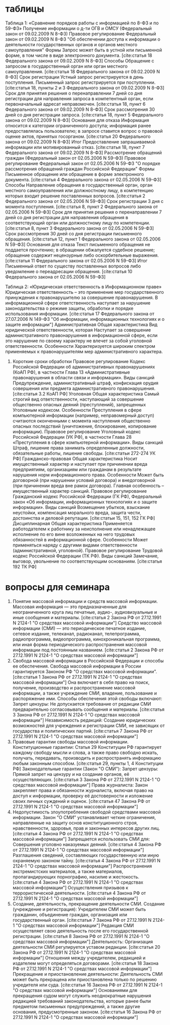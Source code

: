 # таблицы
Таблица 1: «Сравнение порядков работы с информацией по 8-ФЗ и по 59-ФЗ»
 Получение информации о д-ти ОГВ и ОМСУ (Федеральный закон от 09.02.2009 N 8-ФЗ)
  Правовое регулирование
   Федеральный закон от 09.02.2009 N 8-ФЗ "Об обеспечении доступа к информации о деятельности государственных органов и органов местного самоуправления"
  Формы
   Запрос может быть в устной или письменной форме, в том числе в виде электронного документа. [cite:статья 18 Федерального закона от 09.02.2009 N 8-ФЗ]
  Способы
   Обращение с запросом в государственный орган или орган местного самоуправления. [cite:статья 18 Федерального закона от 09.02.2009 N 8-ФЗ]
  Срок регистрации
   Устный запрос регистрируется в день поступления. Письменный запрос регистрируется при поступлении. [cite:статья 18, пункты 2 и 3 Федерального закона от 09.02.2009 N 8-ФЗ]
  Срок для принятия решения о перенаправлении
   7 дней со дня регистрации для направления запроса в компетентный орган, если первоначальный адресат неправомочен. [cite:статья 18, пункт 6 Федерального закона от 09.02.2009 N 8-ФЗ]
  Срок рассмотрения
   30 дней со дня регистрации запроса. [cite:статья 18, пункт 5 Федерального закона от 09.02.2009 N 8-ФЗ]
  Основания для отказа
   Информация относится к категории ограниченного доступа; информация ранее предоставлялась пользователю; в запросе ставится вопрос о правовой оценке актов, принятых госорганом. [cite:статья 20 Федерального закона от 09.02.2009 N 8-ФЗ]
  Итог
   Предоставление запрашиваемой информации или мотивированный отказ. [cite:статья 18, пункт 7 Федерального закона от 09.02.2009 N 8-ФЗ]
 Рассмотрение обращений граждан (Федеральный закон от 02.05.2006 N 59-ФЗ)
  Правовое регулирование
   Федеральный закон от 02.05.2006 N 59-ФЗ "О порядке рассмотрения обращений граждан Российской Федерации"
  Формы
   Письменное обращение или обращение в форме электронного документа. [cite:статья 4 Федерального закона от 02.05.2006 N 59-ФЗ]
  Способы
   Направление обращения в государственный орган, орган местного самоуправления или должностному лицу, в компетенцию которых входит решение поставленных вопросов. [cite:статья 2 Федерального закона от 02.05.2006 N 59-ФЗ]
  Срок регистрации
   3 дня с момента поступления. [cite:статья 8, пункт 2 Федерального закона от 02.05.2006 N 59-ФЗ]
  Срок для принятия решения о перенаправлении
   7 дней со дня регистрации для направления обращения в соответствующий орган или должностному лицу по компетенции. [cite:статья 8, пункт 3 Федерального закона от 02.05.2006 N 59-ФЗ]
  Срок рассмотрения
   30 дней со дня регистрации письменного обращения. [cite:статья 12, пункт 1 Федерального закона от 02.05.2006 N 59-ФЗ]
  Основания для отказа
   Текст письменного обращения не поддается прочтению; в обращении обжалуется судебное решение; обращение содержит нецензурные либо оскорбительные выражения. [cite:статья 11 Федерального закона от 02.05.2006 N 59-ФЗ]
  Итог
   Письменный ответ по существу поставленных вопросов либо уведомление о переадресации обращения. [cite:статья 10 Федерального закона от 02.05.2006 N 59-ФЗ]

Таблица 2: «Юридическая ответственность в Информационном праве»
 Юридическая ответственность – это применение мер государственного принуждения к правонарушителю за совершение правонарушения. В информационной сфере ответственность наступает за нарушение законодательства о режиме защиты, обработки и порядке использования информации. [cite:статья 17 Федерального закона от 27.07.2006 N 149-ФЗ "Об информации, информационных технологиях и о защите информации"]
 Административная
  Общая характеристика
   Вид юридической ответственности, которая Наступает за совершение административного правонарушения в информационной сфере, если это нарушение по своему характеру не влечет за собой уголовной ответственности.
  Особенности
   Характеризуется широким спектром применяемых к правонарушителям мер административного характера.
   1. Короткие сроки обработки
  Правовое регулирование
   Кодекс Российской Федерации об административных правонарушениях (КоАП РФ), в частности Глава 13 «Административные правонарушения в области связи и информации».
  Виды санкций
   Предупреждение, административный штраф, конфискация орудия совершения или предмета административного правонарушения. [cite:статья 3.2 КоАП РФ]
 Уголовная
  Общая характеристика
   Самый строгий вид ответственности, наступающий за совершение общественно опасных деяний (преступлений), запрещенных Уголовным кодексом.
  Особенности
   Преступления в сфере компьютерной информации (например, неправомерный доступ) считаются оконченными с момента наступления общественно опасных последствий (уничтожение, блокирование, копирование информации).
  Правовое регулирование
   Уголовный кодекс Российской Федерации (УК РФ), в частности Глава 28 «Преступления в сфере компьютерной информации».
  Виды санкций
   Штраф, лишение права занимать определенные должности, обязательные работы, лишение свободы. [cite:статьи 272-274 УК РФ]
 Гражданско-правовая
  Общая характеристика
   Носит имущественный характер и наступает при причинении вреда предприятиям, организациям или гражданам в результате нарушения норм информационного права.
  Особенности
   Может быть договорной (при нарушении условий договора) и внедоговорной (при причинении вреда вне рамок договора). Главная особенность – имущественный характер санкций.
  Правовое регулирование
   Гражданский кодекс Российской Федерации (ГК РФ), Федеральный закон «Об информации, информационных технологиях и о защите информации».
  Виды санкций
   Возмещение убытков, взыскание неустойки, компенсация морального вреда, защита чести, достоинства и деловой репутации. [cite:статьи 15, 151, 152 ГК РФ]
 Дисциплинарная
  Общая характеристика
   Применяется работодателем к работнику за неисполнение или ненадлежащее исполнение по его вине возложенных на него трудовых обязанностей в информационной сфере.
  Особенности
   Может применяться наряду с другими видами ответственности (административной, уголовной).
  Правовое регулирование
   Трудовой кодекс Российской Федерации (ТК РФ).
  Виды санкций
   Замечание, выговор, увольнение по соответствующим основаниям. [cite:статья 192 ТК РФ]
# вопросы для семинара
 1. Понятие массовой информации и средств массовой информации.
  Массовая информация — это предназначенные для неограниченного круга лиц печатные, аудио-, аудиовизуальные и иные сообщения и материалы. [cite:статья 2 Закона РФ от 27.12.1991 N 2124-1 "О средствах массовой информации"]
  Средство массовой информации (СМИ) — это периодическое печатное издание, сетевое издание, телеканал, радиоканал, телепрограмма, радиопрограмма, видеопрограмма, кинохроникальная программа, или иная форма периодического распространения массовой информации под постоянным названием. [cite:статья 2 Закона РФ от 27.12.1991 N 2124-1 "О средствах массовой информации"]
 2. Свобода массовой информации в Российской Федерации и способы ее обеспечения.
  Свобода массовой информации в России гарантируется Законом РФ "О средствах массовой информации". [cite:статья 1 Закона РФ от 27.12.1991 N 2124-1 "О средствах массовой информации"] Она включает в себя право на поиск, получение, производство и распространение массовой информации, а также учреждение СМИ, владение, пользование и распоряжение ими.
  Способы обеспечения этой свободы включают:
   Запрет цензуры: Не допускается требование от редакции СМИ предварительно согласовывать сообщения и материалы. [cite:статья 3 Закона РФ от 27.12.1991 N 2124-1 "О средствах массовой информации"]
   Независимость редакций: Создание юридических возможностей для учреждения и регистрации СМИ, не зависящих от государства и политических партий. [cite:статья 7 Закона РФ от 27.12.1991 N 2124-1 "О средствах массовой информации"]
 3. Правовые гарантии свободы массовой информации.
  Конституционные гарантии: Статья 29 Конституции РФ гарантирует каждому свободу мысли и слова, а также право свободно искать, получать, передавать, производить и распространять информацию любым законным способом. [cite:статья 29, пункты 1, 4 Конституции РФ]
  Законодательные гарантии (Закон "О СМИ"):
   Запрет цензуры: Прямой запрет на цензуру и на создание органов, её осуществляющих. [cite:статья 3 Закона РФ от 27.12.1991 N 2124-1 "О средствах массовой информации"]
   Права журналиста: Закон закрепляет права и обязанности журналиста, включая право на доступ к информации, проверку её достоверности и изложение своих личных суждений и оценок. [cite:статья 47 Закона РФ от 27.12.1991 N 2124-1 "О средствах массовой информации"]
 4. Недопустимость злоупотребления свободой средствами массовой информации.
  Закон "О СМИ" устанавливает четкие ограничения, направленные на защиту основ конституционного строя, нравственности, здоровья, прав и законных интересов других лиц. [cite:статья 4 Закона РФ от 27.12.1991 N 2124-1 "О средствах массовой информации"]
  Запрещается использовать СМИ для:
   Совершения уголовно наказуемых деяний. [cite:статья 4 Закона РФ от 27.12.1991 N 2124-1 "О средствах массовой информации"]
   Разглашения сведений, составляющих государственную или иную охраняемую законом тайну. [cite:статья 4 Закона РФ от 27.12.1991 N 2124-1 "О средствах массовой информации"]
   Распространения экстремистских материалов, а также материалов, пропагандирующих порнографию, насилие и жестокость. [cite:статья 4 Закона РФ от 27.12.1991 N 2124-1 "О средствах массовой информации"]
   Осуществления призывов к террористической деятельности. [cite:статья 4 Закона РФ от 27.12.1991 N 2124-1 "О средствах массовой информации"]
 5. Создание, деятельность, прекращение деятельности СМИ.
  Создание (учреждение и регистрация):
   Учредителем СМИ может быть гражданин, объединение граждан, организация или государственный орган. [cite:статья 7 Закона РФ от 27.12.1991 N 2124-1 "О средствах массовой информации"]
   Редакция СМИ осуществляет свою деятельность после его государственной регистрации. [cite:статья 8 Закона РФ от 27.12.1991 N 2124-1 "О средствах массовой информации"]
  Деятельность:
   Организация деятельности СМИ регулируется уставом редакции. [cite:статья 20 Закона РФ от 27.12.1991 N 2124-1 "О средствах массовой информации"]
   Отношения между учредителем, редакцией и издателем могут определяться договорами. [cite:статья 18 Закона РФ от 27.12.1991 N 2124-1 "О средствах массовой информации"]
  Прекращение и приостановление деятельности:
   Деятельность СМИ может быть прекращена или приостановлена только по решению учредителя или суда. [cite:статья 16 Закона РФ от 27.12.1991 N 2124-1 "О средствах массовой информации"]
   Основаниями для прекращения судом могут служить неоднократные нарушения редакцией требований законодательства, которые ранее были предметом письменных предупреждений, а также другие основания, предусмотренные законом. [cite:статья 16 Закона РФ от 27.12.1991 N 2124-1 "О средствах массовой информации"]